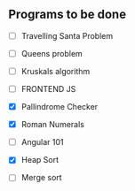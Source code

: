 ## Programs to be done

- [ ] Travelling Santa Problem

- [ ] Queens problem

- [ ] Kruskals algorithm

- [ ] FRONTEND JS

- [X] Pallindrome Checker

- [x] Roman Numerals

- [ ] Angular 101

- [X] Heap Sort

- [ ] Merge sort
